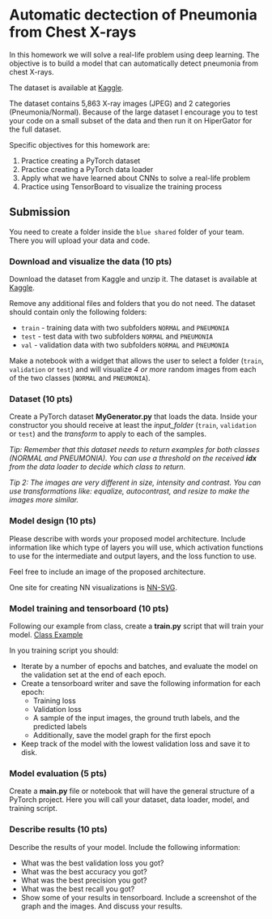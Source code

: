 #  Automatic dectection of Pneumonia from Chest X-rays

In this homework we will solve a real-life problem using deep learning. 
The objective is to build a model that can automatically detect pneumonia from chest X-rays.

The dataset is available at [Kaggle](https://www.kaggle.com/paultimothymooney/chest-xray-pneumonia).

The dataset contains 5,863 X-ray images (JPEG) and 2 categories (Pneumonia/Normal). Because of the
large dataset I encourage you to test your code on a small subset of the data and then run it on HiperGator 
for the full dataset.

Specific objectives for this homework are:
1. Practice creating a PyTorch dataset
2. Practice creating a PyTorch data loader
3. Apply what we have learned about CNNs to solve a real-life problem
4. Practice using TensorBoard to visualize the training process

## Submission
You need to create a folder inside the `blue shared` folder of your team. There you will upload your data
and code.

### Download and visualize the data (10 pts)
Download the dataset from Kaggle and unzip it.
The dataset is available at [Kaggle](https://www.kaggle.com/paultimothymooney/chest-xray-pneumonia).

Remove any additional files and folders that you do not need. The dataset should contain only the following folders:
- `train` - training data with two subfolders `NORMAL` and `PNEUMONIA` 
- `test` - test data with two subfolders `NORMAL` and `PNEUMONIA`
- `val` - validation data with two subfolders `NORMAL` and `PNEUMONIA`

Make a notebook with a widget that allows the user to select a folder (`train`, `validation` or `test`) 
and will visualize *4 or more*  random images from each of the two classes (`NORMAL` and `PNEUMONIA`).

### Dataset (10 pts)
Create a PyTorch dataset **MyGenerator.py** that loads the data.
Inside your constructor you should receive at least the *input_folder* (`train`, `validation` or `test`) 
and the *transform* to apply to each of the samples.

*Tip: Remember that this dataset needs to return examples for both classes (NORMAL and PNEUMONIA). You can
use a threshold on the received **idx** from the data loader to decide which class to return.*

*Tip 2: The images are very different in size, intensity and contrast. You can use transformations like:
equalize, autocontrast, and resize to make the images more similar.*

### Model design (10 pts)
Please describe with words your proposed model architecture. 
Include information like which type of layers you will use, which activation functions to use
for the intermediate and output layers, and the loss function to use.

Feel free to include an image of the proposed architecture. 

One site for creating NN visualizations is [NN-SVG](http://alexlenail.me/NN-SVG/index.html).

### Model training and tensorboard (10 pts)
Following our example from class, create a **train.py** script that will train your model.
[Class Example](https://github.com/olmozavala/ISC_5935_EXamples/blob/main/Classification_MNIST/Training.py)

In you training script you should:
- Iterate by a number of epochs and batches, and evaluate the model on the validation set at the end of each epoch.
- Create a tensorboard writer and save the following information for each epoch:
    - Training loss
    - Validation loss
    - A sample of the input images, the ground truth labels, and the predicted labels
    - Additionally, save the model graph for the first epoch
- Keep track of the model with the lowest validation loss and save it to disk.

### Model evaluation (5 pts)
Create a **main.py** file or notebook that will have the general structure of a PyTorch project.
Here you will call your dataset, data loader, model, and training script.

### Describe results (10 pts)
Describe the results of your model. Include the following information:
- What was the best validation loss you got?
- What was the best accuracy you got?
- What was the best precision you got?
- What was the best recall you got?
- Show some of your results in tensorboard. Include a screenshot of the graph and the images. And discuss your results.